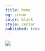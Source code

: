 ```yaml
---
title: home
bg: cream
color: black
style: center
published: true
---
```



![]({{site.baseurl}}//img/saveTheDate-01.jpg)
